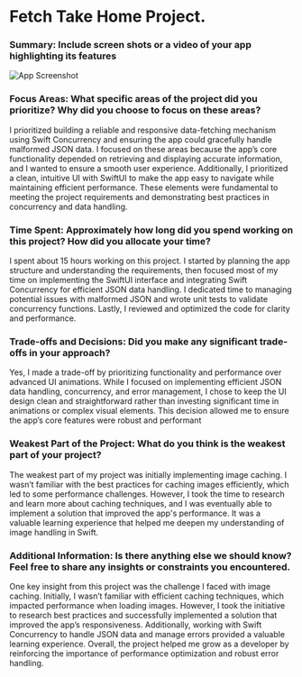# Fetch Take Home Project.

### Summary: Include screen shots or a video of your app highlighting its features

![App Screenshot](PreviewAssets/Screenshot1)

### Focus Areas: What specific areas of the project did you prioritize? Why did you choose to focus on these areas?

I prioritized building a reliable and responsive data-fetching mechanism using Swift Concurrency and ensuring the app could gracefully handle malformed JSON data. I focused on these areas because the app’s core functionality depended on retrieving and displaying accurate information, and I wanted to ensure a smooth user experience. Additionally, I prioritized a clean, intuitive UI with SwiftUI to make the app easy to navigate while maintaining efficient performance. These elements were fundamental to meeting the project requirements and demonstrating best practices in concurrency and data handling.



### Time Spent: Approximately how long did you spend working on this project? How did you allocate your time?

I spent about 15 hours working on this project. I started by planning the app structure and understanding the requirements, then focused most of my time on implementing the SwiftUI interface and integrating Swift Concurrency for efficient JSON data handling. I dedicated time to managing potential issues with malformed JSON and wrote unit tests to validate concurrency functions. Lastly, I reviewed and optimized the code for clarity and performance.



### Trade-offs and Decisions: Did you make any significant trade-offs in your approach?

Yes, I made a trade-off by prioritizing functionality and performance over advanced UI animations. While I focused on implementing efficient JSON data handling, concurrency, and error management, I chose to keep the UI design clean and straightforward rather than investing significant time in animations or complex visual elements. This decision allowed me to ensure the app’s core features were robust and performant

### Weakest Part of the Project: What do you think is the weakest part of your project?

The weakest part of my project was initially implementing image caching. I wasn’t familiar with the best practices for caching images efficiently, which led to some performance challenges. However, I took the time to research and learn more about caching techniques, and I was eventually able to implement a solution that improved the app's performance. It was a valuable learning experience that helped me deepen my understanding of image handling in Swift.



### Additional Information: Is there anything else we should know? Feel free to share any insights or constraints you encountered.

One key insight from this project was the challenge I faced with image caching. Initially, I wasn’t familiar with efficient caching techniques, which impacted performance when loading images. However, I took the initiative to research best practices and successfully implemented a solution that improved the app’s responsiveness. Additionally, working with Swift Concurrency to handle JSON data and manage errors provided a valuable learning experience. Overall, the project helped me grow as a developer by reinforcing the importance of performance optimization and robust error handling.


